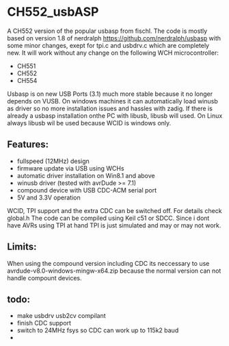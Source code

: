 # CH552_usbASP

A CH552 version of the popular usbasp from fischl. The code is mostly based on version 1.8 of nerdralph https://github.com/nerdralph/usbasp with some minor changes, exept for tpi.c and usbdrv.c which are completely new. It will work without any change on the following WCH microcontroller:

  - CH551
  - CH552
  - CH554

Usbasp is on new USB Ports (3.1) much more stable because it no longer depends on VUSB. On windows machines it can automatically load winusb as driver so no more installation issues and hassles with zadig. If there is already a usbasp installation onthe PC with libusb, libusb will used. On Linux always libusb wil be used because WCID is windows only.

## Features:

  - fullspeed (12MHz) design
  - firmware update via USB using WCHs 
  - automatic driver installation on Win8.1 and above
  - winusb driver (tested with avrDude >= 7.1)
  - compound device with USB CDC-ACM serial port 
  - 5V and 3.3V operation

WCID, TPI support and the extra CDC can be switched off. For details check global.h The code can be compiled using Keil c51 or SDCC. Since i dont have AVRs using TPI at hand TPI is just simulated and may or may not work. 

## Limits:

When using the compound version including CDC its neccessary to use avrdude-v8.0-windows-mingw-x64.zip because the normal version can not handle compount devices.

## todo:

 - make usbdrv usb2cv compilant
 - finish CDC support
 - switch to 24MHz fsys so CDC can work up to 115k2 baud
 -
